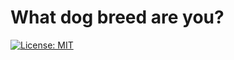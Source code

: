 # What dog breed are you?

[![License: MIT](https://img.shields.io/badge/License-MIT-yellow.svg)](https://opensource.org/licenses/MIT)
